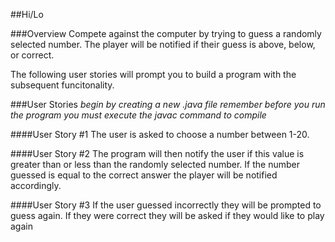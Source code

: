 ##Hi/Lo

###Overview
Compete against the computer by trying to guess a randomly selected number. The player will be notified if their guess is above, below, or correct.
  
The following user stories will prompt you to build a program with the subsequent funcitonality.

###User Stories
*begin by creating a new .java file*
*remember before you run the program you must execute the javac command to compile*

####User Story #1
The user is asked to choose a number between 1-20.
  
####User Story #2
The program will then notify the user if this value is greater than or less than the randomly selected number. If the number guessed is equal to the correct answer the player will be notified accordingly.

####User Story #3
If the user guessed incorrectly they will be prompted to guess again. If they were correct they will be asked if they would like to play again


  
